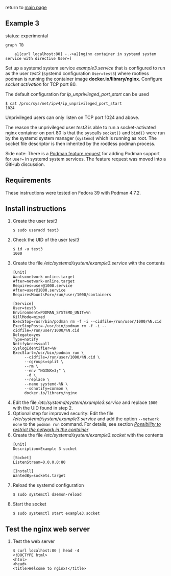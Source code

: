 return to [main page](../..)

## Example 3

status: experimental

``` mermaid
graph TB

    a1[curl localhost:80] -.->a2[nginx container in systemd system service with directive User=]
```

Set up a systemd system service _example3.service_ that is configured to run as the user _test3_ (systemd configuration `User=test3`)
where rootless podman is running the container image __docker.io/library/nginx__.
Configure _socket activation_ for TCP port 80.

The default configuration for _ip_unprivileged_port_start_ can be used

```
$ cat /proc/sys/net/ipv4/ip_unprivileged_port_start
1024
```

Unprivileged users can only listen on TCP port 1024 and above.

The reason the unprivileged user _test3_ is able to run a socket-activated nginx container on port 80 is that
the syscalls `socket()` and `bind()` were run by the systemd system manager (`systemd`) which is running as root.
The socket file descriptor is then inherited by the rootless podman process.

Side note: There is a [Podman feature request](https://github.com/containers/podman/discussions/20573)
for adding Podman support for `User=` in systemd system services.
The feature request was moved into a GitHub discussion.

## Requirements

These instructions were tested on Fedora 39 with Podman 4.7.2.

## Install instructions

1. Create the user _test3_
   ```
   $ sudo useradd test3
   ```
2. Check the UID of the user _test3_
   ```
   $ id -u test3
   1000
   ```
3. Create the file _/etc/systemd/system/example3.service_ with the contents
   ```
   [Unit]
   Wants=network-online.target
   After=network-online.target
   Requires=user@1000.service
   After=user@1000.service
   RequiresMountsFor=/run/user/1000/containers
   
   [Service]
   User=test3
   Environment=PODMAN_SYSTEMD_UNIT=%n
   KillMode=mixed
   ExecStop=/usr/bin/podman rm -f -i --cidfile=/run/user/1000/%N.cid
   ExecStopPost=-/usr/bin/podman rm -f -i --cidfile=/run/user/1000/%N.cid
   Delegate=yes
   Type=notify
   NotifyAccess=all
   SyslogIdentifier=%N
   ExecStart=/usr/bin/podman run \
        --cidfile=/run/user/1000/%N.cid \
        --cgroups=split \
        --rm \
        --env "NGINX=3;" \
         -d \
        --replace \
        --name systemd-%N \
        --sdnotify=conmon \
        docker.io/library/nginx
   ```
4. Edit the file _/etc/systemd/system/example3.service_ and replace `1000` with the UID found in step 2.
5. Optional step for improved security: Edit the file _/etc/systemd/system/example3.service_
   and add the option `--network none` to the `podman run` command.
   For details, see section [_Possibility to restrict the network in the container_](#possibility-to-restrict-the-network-in-the-container)
6. Create the file _/etc/systemd/system/example3.socket_ with the contents
   ```
   [Unit]
   Description=Example 3 socket

   [Socket]
   ListenStream=0.0.0.0:80

   [Install]
   WantedBy=sockets.target
   ```
7. Reload the systemd configuration
   ```
   $ sudo systemctl daemon-reload
   ```
8. Start the socket
   ```
   $ sudo systemctl start example3.socket
   ```

## Test the nginx web server

1. Test the web server
   ```
   $ curl localhost:80 | head -4
   <!DOCTYPE html>
   <html>
   <head>
   <title>Welcome to nginx!</title>
   ```
